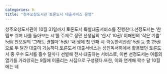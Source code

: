 ```yaml
---
categories: h
title: "청주오창도서관 토론도서 대출서비스 운영"
---
```

청주오창도서관이 10월 31일까지 토론도서 특별대출서비스를 진행한다.선정도서는 ‘한 템포 쉬며 나를 돌아보는 시’를 주제로 정민 선생님의 ‘한시’ 10권/ 이해인의 ‘작은 기쁨’ 5권/ 안오일의 ‘그래도 괜찮아’ 5권/ ‘내 생에 첫 번째 시-아동한시선집’ 5권 등 총 25권으로 두 달간 대출이 가능하다.토론도서 대출서비스는 성인독서회에서 활용됐던 토론도서 중 우수 도서를 홀수 달마다 선별해 전시·대출하는 서비스로, 이번 선정도서는 여름의 열기를 가라앉히는 9월에 어울리는 시집으로 구성됐다.또한, 이와 연계해 짝수 달 10월에는 네